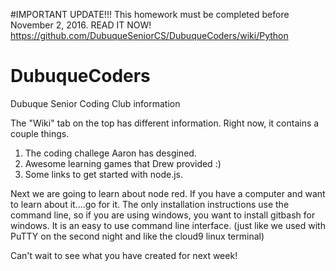 #IMPORTANT UPDATE!!!
This homework must be completed before November 2, 2016.  READ IT NOW!
https://github.com/DubuqueSeniorCS/DubuqueCoders/wiki/Python


# DubuqueCoders
Dubuque Senior Coding Club information 

The "Wiki" tab on the top has different information. Right now, it contains a couple things. 

1. The coding challege Aaron has desgined. 
2. Awesome learning games that Drew provided :) 
3. Some links to get started with node.js. 

Next we are going to learn about node red. If you have a computer and want to learn about it....go for it. The only installation instructions use the command line, so if you are using windows, you want to install gitbash for windows. It is an easy to use command line 
interface. (just like we used with PuTTY on the second night and like the cloud9 linux terminal) 

Can't wait to see what you have created for next week! 
